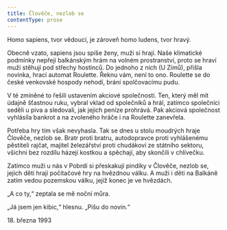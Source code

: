 ```yaml
---
title: Člověče, nezlob se
contentType: prose
---
```


  

Homo sapiens, tvor vědoucí, je zároveň homo ludens, tvor hravý.

Obecně vzato, sapiens jsou spíše ženy, muži si hrají. Naše klimatické podmínky nepřejí balkánským hrám na volném prostranství, proto se hraví muži stěhují pod střechy hostinců. Do jednoho z nich (U Zímů), přišla novinka, hrací automat Roulette. Řeknu vám, není to ono. Roulette se do české venkovské hospody nehodí, brání spolčovacímu pudu.

V té zmíněné to řešili ustavením akciové společnosti. Ten, který měl mít údajně šťastnou ruku, vybral vklad od společníků a hrál, zatímco společníci seděli u piva a sledovali, jak jejich peníze prohrává. Pak akciová společnost vyhlásila bankrot a na zvoleného hráče i na Roulette zanevřela.

Potřeba hry tím však nevyhasla. Tak se dnes u stolu moudrých hraje Člověče, nezlob se. Bratr proti bratru, autodopravce proti vyhlášenému pěstiteli rajčat, majitel železářství proti chudákovi ze státního sektoru, všichni bez rozdílu házejí kostkou a spěchají, aby skončili v chlívečku.

Zatímco muži u nás v Pobrdí si přeskakují pindíky v Člověče, nezlob se, jejich děti hrají počítačové hry na hvězdnou válku. A muži i děti na Balkáně zatím vedou pozemskou válku, jejíž konec je ve hvězdách.

„A co ty,“ zeptala se mě noční můra.

„Já jsem jen kibic,“ hlesnu. „Píšu do novin.“

18. března 1993
